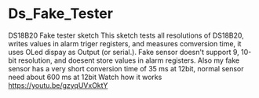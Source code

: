 # Ds_Fake_Tester
DS18B20 Fake tester sketch
This sketch tests all resolutions of DS18B20, writes values in alarm triger registers, and measures comversion time, it uses OLed dispay as Output (or serial.).
Fake sensor doesn't support 9, 10-bit resolution, and doesent store values in alarm registers. Also my fake sensor has a very short conversion time of 35 ms at 12bit, normal sensor need about 600 ms at 12bit
Watch how it works https://youtu.be/gzyqUVxOktY
